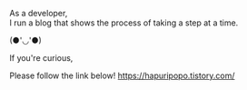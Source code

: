 As a developer,   
I run a blog that shows the process of taking a step at a time.   

(●'◡'●)   
   
   
If you're curious,   
   
Please follow the link below!
<a href="https://hapuripopo.tistory.com/">https://hapuripopo.tistory.com/<a>
<!---
hapuripopo/hapuripopo is a ✨ special ✨ repository because its `README.md` (this file) appears on your GitHub profile.
You can click the Preview link to take a look at your changes.
--->
